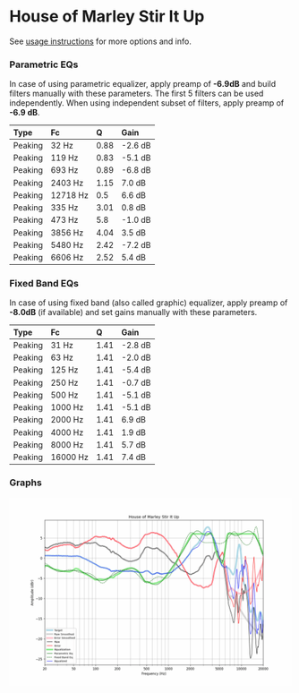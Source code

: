 # House of Marley Stir It Up
See [usage instructions](https://github.com/jaakkopasanen/AutoEq#usage) for more options and info.

### Parametric EQs
In case of using parametric equalizer, apply preamp of **-6.9dB** and build filters manually
with these parameters. The first 5 filters can be used independently.
When using independent subset of filters, apply preamp of **-6.9 dB**.

| Type    | Fc       |    Q | Gain    |
|:--------|:---------|:-----|:--------|
| Peaking | 32 Hz    | 0.88 | -2.6 dB |
| Peaking | 119 Hz   | 0.83 | -5.1 dB |
| Peaking | 693 Hz   | 0.89 | -6.8 dB |
| Peaking | 2403 Hz  | 1.15 | 7.0 dB  |
| Peaking | 12718 Hz | 0.5  | 6.6 dB  |
| Peaking | 335 Hz   | 3.01 | 0.8 dB  |
| Peaking | 473 Hz   | 5.8  | -1.0 dB |
| Peaking | 3856 Hz  | 4.04 | 3.5 dB  |
| Peaking | 5480 Hz  | 2.42 | -7.2 dB |
| Peaking | 6606 Hz  | 2.52 | 5.4 dB  |

### Fixed Band EQs
In case of using fixed band (also called graphic) equalizer, apply preamp of **-8.0dB**
(if available) and set gains manually with these parameters.

| Type    | Fc       |    Q | Gain    |
|:--------|:---------|:-----|:--------|
| Peaking | 31 Hz    | 1.41 | -2.8 dB |
| Peaking | 63 Hz    | 1.41 | -2.0 dB |
| Peaking | 125 Hz   | 1.41 | -5.4 dB |
| Peaking | 250 Hz   | 1.41 | -0.7 dB |
| Peaking | 500 Hz   | 1.41 | -5.1 dB |
| Peaking | 1000 Hz  | 1.41 | -5.1 dB |
| Peaking | 2000 Hz  | 1.41 | 6.9 dB  |
| Peaking | 4000 Hz  | 1.41 | 1.9 dB  |
| Peaking | 8000 Hz  | 1.41 | 5.7 dB  |
| Peaking | 16000 Hz | 1.41 | 7.4 dB  |

### Graphs
![](./House%20of%20Marley%20Stir%20It%20Up.png)